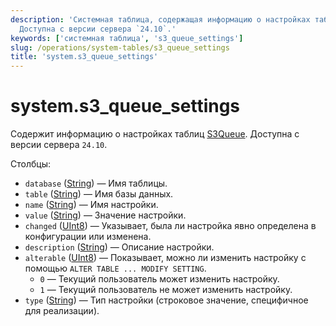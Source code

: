 ```yaml
---
description: 'Системная таблица, содержащая информацию о настройках таблиц S3Queue.
  Доступна с версии сервера `24.10`.'
keywords: ['системная таблица', 's3_queue_settings']
slug: /operations/system-tables/s3_queue_settings
title: 'system.s3_queue_settings'
---
```



# system.s3_queue_settings

Содержит информацию о настройках таблиц [S3Queue](../../engines/table-engines/integrations/s3queue.md). Доступна с версии сервера `24.10`.

Столбцы:

- `database` ([String](../../sql-reference/data-types/string.md)) — Имя таблицы.
- `table` ([String](../../sql-reference/data-types/string.md)) — Имя базы данных.
- `name` ([String](../../sql-reference/data-types/string.md)) — Имя настройки.
- `value` ([String](../../sql-reference/data-types/string.md)) — Значение настройки.
- `changed` ([UInt8](/sql-reference/data-types/int-uint#integer-ranges)) — Указывает, была ли настройка явно определена в конфигурации или изменена.
- `description` ([String](../../sql-reference/data-types/string.md)) — Описание настройки.
- `alterable` ([UInt8](/sql-reference/data-types/int-uint#integer-ranges)) — Показывает, можно ли изменить настройку с помощью `ALTER TABLE ... MODIFY SETTING`.
    - `0` — Текущий пользователь может изменить настройку.
    - `1` — Текущий пользователь не может изменить настройку.
- `type` ([String](../../sql-reference/data-types/string.md)) — Тип настройки (строковое значение, специфичное для реализации).
